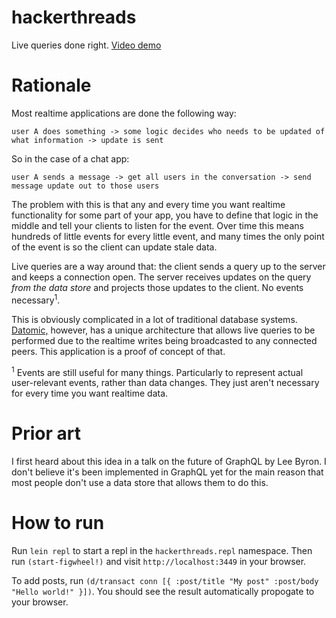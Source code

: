 # hackerthreads
Live queries done right. [Video demo](https://v.usetapes.com/85knuAPruB)

# Rationale
Most realtime applications are done the following way: 

`user A does something -> some logic decides who needs to be updated of what information -> update is sent`

So in the case of a chat app:

`user A sends a message -> get all users in the conversation -> send message update out to those users`

The problem with this is that any and every time you want realtime functionality for some part of your app, you have to define that logic in the middle and tell your clients to listen for the event. Over time this means hundreds of little events for every little event, and many times the only point of the event is so the client can update stale data.

Live queries are a way around that: the client sends a query up to the server and keeps a connection open. The server receives updates on the query _from the data store_ and projects those updates to the client. No events necessary<sup>1</sup>.

This is obviously complicated in a lot of traditional database systems. [Datomic,](http://www.datomic.com/) however, has a unique architecture that allows live queries to be performed due to the realtime writes being broadcasted to any connected peers. This application is a proof of concept of that.

<sup>1</sup> Events are still useful for many things. Particularly to represent actual user-relevant events, rather than data changes. They just aren't necessary for every time you want realtime data.

# Prior art
I first heard about this idea in a talk on the future of GraphQL by Lee Byron. I don't believe it's been implemented in GraphQL yet for the main reason that most people don't use a data store that allows them to do this.

# How to run
Run `lein repl` to start a repl in the `hackerthreads.repl` namespace. Then run
`(start-figwheel!)` and visit `http://localhost:3449` in your browser.

To add posts, run `(d/transact conn [{ :post/title "My post" :post/body "Hello world!" }])`.
You should see the result automatically propogate to your browser.



